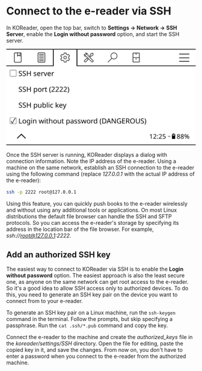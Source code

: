 # Connect to the e-reader via SSH

In KOReader, open the top bar, switch to **Settings -> Network -> SSH Server**, enable the **Login without password** option, and start the SSH server.

![](img/ssh-server.png)

Once the SSH server is running, KOReader displays a dialog with connection information. Note the IP address of the e-reader. Using a machine on the same network, establish an SSH connection to the e-reader using the following command (replace _127.0.0.1_ with the actual IP address of the e-reader):

```bash
ssh -p 2222 root@127.0.0.1
```

Using this feature, you can quickly push books to the e-reader wirelessly and without using any additional tools or applications. On most Linux distributions the default file browser can handle the SSH and SFTP protocols. So you can access the e-reader's storage by specifying its address in the location bar of the file browser. For example, _ssh://root@127.0.0.1:2222_.

## Add an authorized SSH key

The easiest way to connect to KOReader via SSH is to enable the **Login without password** option. The easiest approach is also the least secure one, as anyone on the same network can get root access to the e-reader. So it's a good idea to allow SSH access only to authorized devices. To do this, you need to generate an SSH key pair on the device you want to connect from to your e-reader.

To generate an SSH key pair on a Linux machine, run the `ssh-keygen` command in the terminal. Follow the prompts, but skip specifying a passphrase. Run the `cat .ssh/*.pub` command and copy the key.

Connect the e-reader to the machine and create the _authorized\_keys_ file in the _koreader/settings/SSH_ directory. Open the file for editing, paste the copied key in it, and save the changes. From now on, you don't have to enter a password when you connect to the e-reader from the authorized machine.